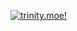 [![trinity.moe!](https://ia801804.us.archive.org/20/items/trinmoe3/trinnow.bmp)](http://www.trinity.moe)
